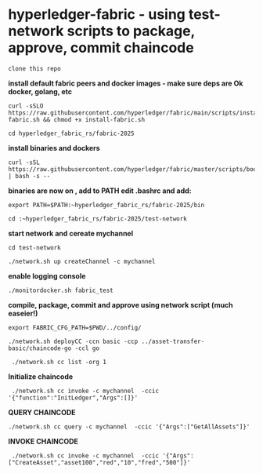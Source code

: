 # hyperledger-fabric - using test-network scripts to package, approve, commit chaincode 
    clone this repo

**install default fabric peers and docker images - make sure deps are Ok docker, golang, etc**

    curl -sSLO https://raw.githubusercontent.com/hyperledger/fabric/main/scripts/install-fabric.sh && chmod +x install-fabric.sh

    cd hyperledger_fabric_rs/fabric-2025

**install binaries and dockers**

    curl -sSL https://raw.githubusercontent.com/hyperledger/fabric/master/scripts/bootstrap.sh | bash -s --

**binaries are now on , add to PATH edit .bashrc and add:**

    export PATH=$PATH:~hyperledger_fabric_rs/fabric-2025/bin

    cd :~hyperledger_fabric_rs/fabric-2025/test-network

**start network and cereate mychannel**

    cd test-network
    
    ./network.sh up createChannel -c mychannel

**enable logging console**

    ./monitordocker.sh fabric_test


**compile, package, commit and approve using network script (much easeier!)**

    export FABRIC_CFG_PATH=$PWD/../config/

    ./network.sh deployCC -ccn basic -ccp ../asset-transfer-basic/chaincode-go -ccl go

     ./network.sh cc list -org 1

 **Initialize chaincode**

     ./network.sh cc invoke -c mychannel  -ccic '{"function":"InitLedger","Args":[]}'


**QUERY CHAINCODE**

    ./network.sh cc query -c mychannel  -ccic '{"Args":["GetAllAssets"]}'


**INVOKE CHAINCODE**

     ./network.sh cc invoke -c mychannel  -ccic '{"Args":["CreateAsset","asset100","red","10","fred","500"]}'
